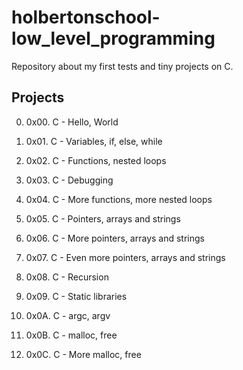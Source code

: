 # holbertonschool-low_level_programming
Repository about my first tests and tiny projects on C.

## Projects

0. 0x00. C - Hello, World

1. 0x01. C - Variables, if, else, while

2. 0x02. C - Functions, nested loops
3. 0x03. C - Debugging
4. 0x04. C - More functions, more nested loops
5. 0x05. C - Pointers, arrays and strings
6. 0x06. C - More pointers, arrays and strings
7. 0x07. C - Even more pointers, arrays and strings
8. 0x08. C - Recursion
9. 0x09. C - Static libraries
10. 0x0A. C - argc, argv
11. 0x0B. C - malloc, free
12. 0x0C. C - More malloc, free
